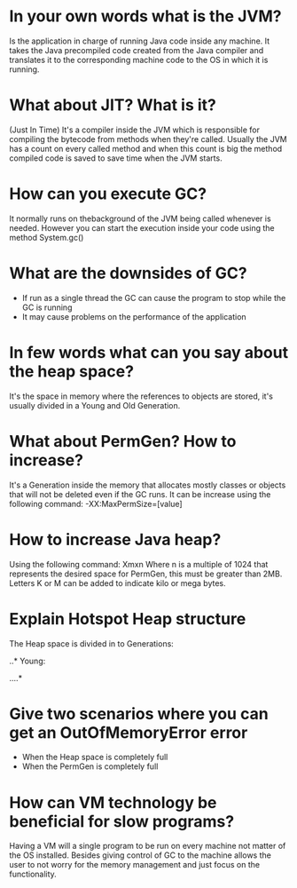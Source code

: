 # In your own words what is the JVM?

Is the application in charge of running Java code inside any machine.
It takes the Java precompiled code created from the Java compiler and translates it to the corresponding machine code to the OS in which it is running.

# What about JIT? What is it?

(Just In Time) It's a compiler inside the JVM which is responsible for compiling the bytecode from methods when they're called. Usually the JVM has a count on every called method and when this count is big the method compiled code is saved to save time when the JVM starts.

# How can you execute GC?

It normally runs on thebackground of the JVM being called whenever is needed.
However you can start the execution inside your code using the method System.gc()

# What are the downsides of GC?

* If run as a single thread the GC can cause the program to stop while the GC is running
* It may cause problems on the performance of the application 

# In few words what can you say about the heap space?

It's the space in memory where the references to objects are stored, it's usually divided in a Young and Old Generation.

# What about PermGen? How to increase?

It's a Generation inside the memory that allocates mostly classes or objects that will not be deleted even if the GC runs.
It can be increase using the following command: -XX:MaxPermSize=[value]

# How to increase Java heap?

Using the following command: Xmxn
Where n is a multiple of 1024 that represents the desired space for PermGen, this must be greater than 2MB. Letters K or M can be added to indicate kilo or mega bytes.

# Explain Hotspot Heap structure

The Heap space is divided in to Generations:

..* Young: 

....* 

# Give two scenarios where you can get an OutOfMemoryError error

* When the Heap space is completely full
* When the PermGen is completely full

# How can VM technology be beneficial for slow programs? 

Having a VM will a single program to be run on every machine not matter of the OS installed. Besides giving control of GC to the machine allows the user to not worry for the memory management and just focus on the functionality.
